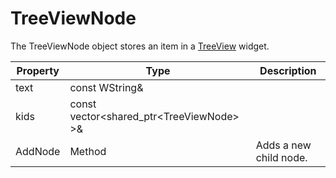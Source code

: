 # TreeViewNode #
The TreeViewNode object stores an item in a [TreeView](CPP_TreeView.md) widget.

| Property | Type | Description |
| --- | --- | --- | 
| text | const WString& |  |
| kids | const vector<shared_ptr<TreeViewNode\> \>& |  |
| AddNode | Method | Adds a new child node. |
